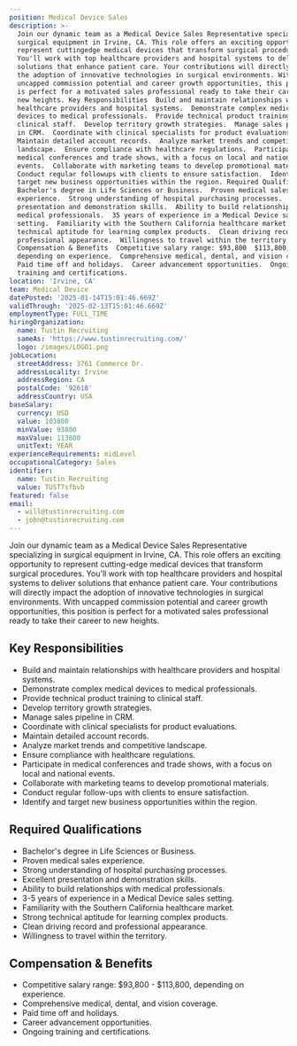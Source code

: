 ```yaml
---
position: Medical Device Sales
description: >-
  Join our dynamic team as a Medical Device Sales Representative specializing in
  surgical equipment in Irvine, CA. This role offers an exciting opportunity to
  represent cuttingedge medical devices that transform surgical procedures.
  You'll work with top healthcare providers and hospital systems to deliver
  solutions that enhance patient care. Your contributions will directly impact
  the adoption of innovative technologies in surgical environments. With
  uncapped commission potential and career growth opportunities, this position
  is perfect for a motivated sales professional ready to take their career to
  new heights. Key Responsibilities  Build and maintain relationships with
  healthcare providers and hospital systems.  Demonstrate complex medical
  devices to medical professionals.  Provide technical product training to
  clinical staff.  Develop territory growth strategies.  Manage sales pipeline
  in CRM.  Coordinate with clinical specialists for product evaluations. 
  Maintain detailed account records.  Analyze market trends and competitive
  landscape.  Ensure compliance with healthcare regulations.  Participate in
  medical conferences and trade shows, with a focus on local and national
  events.  Collaborate with marketing teams to develop promotional materials. 
  Conduct regular followups with clients to ensure satisfaction.  Identify and
  target new business opportunities within the region. Required Qualifications 
  Bachelor's degree in Life Sciences or Business.  Proven medical sales
  experience.  Strong understanding of hospital purchasing processes.  Excellent
  presentation and demonstration skills.  Ability to build relationships with
  medical professionals.  35 years of experience in a Medical Device sales
  setting.  Familiarity with the Southern California healthcare market.  Strong
  technical aptitude for learning complex products.  Clean driving record and
  professional appearance.  Willingness to travel within the territory.
  Compensation & Benefits  Competitive salary range: $93,800  $113,800,
  depending on experience.  Comprehensive medical, dental, and vision coverage. 
  Paid time off and holidays.  Career advancement opportunities.  Ongoing
  training and certifications.
location: 'Irvine, CA'
team: Medical Device
datePosted: '2025-01-14T15:01:46.669Z'
validThrough: '2025-02-13T15:01:46.669Z'
employmentType: FULL_TIME
hiringOrganization:
  name: Tustin Recruiting
  sameAs: 'https://www.tustinrecruiting.com/'
  logo: /images/LOGO1.png
jobLocation:
  streetAddress: 3761 Commerce Dr.
  addressLocality: Irvine
  addressRegion: CA
  postalCode: '92618'
  addressCountry: USA
baseSalary:
  currency: USD
  value: 103800
  minValue: 93800
  maxValue: 113800
  unitText: YEAR
experienceRequirements: midLevel
occupationalCategory: Sales
identifier:
  name: Tustin Recruiting
  value: TUST7sfbvb
featured: false
email:
  - will@tustinrecruiting.com
  - john@tustinrecruiting.com
---
```




Join our dynamic team as a Medical Device Sales Representative specializing in surgical equipment in Irvine, CA. This role offers an exciting opportunity to represent cutting-edge medical devices that transform surgical procedures. You'll work with top healthcare providers and hospital systems to deliver solutions that enhance patient care. Your contributions will directly impact the adoption of innovative technologies in surgical environments. With uncapped commission potential and career growth opportunities, this position is perfect for a motivated sales professional ready to take their career to new heights.

## Key Responsibilities
- Build and maintain relationships with healthcare providers and hospital systems.
- Demonstrate complex medical devices to medical professionals.
- Provide technical product training to clinical staff.
- Develop territory growth strategies.
- Manage sales pipeline in CRM.
- Coordinate with clinical specialists for product evaluations.
- Maintain detailed account records.
- Analyze market trends and competitive landscape.
- Ensure compliance with healthcare regulations.
- Participate in medical conferences and trade shows, with a focus on local and national events.
- Collaborate with marketing teams to develop promotional materials.
- Conduct regular follow-ups with clients to ensure satisfaction.
- Identify and target new business opportunities within the region.

## Required Qualifications
- Bachelor's degree in Life Sciences or Business.
- Proven medical sales experience.
- Strong understanding of hospital purchasing processes.
- Excellent presentation and demonstration skills.
- Ability to build relationships with medical professionals.
- 3-5 years of experience in a Medical Device sales setting.
- Familiarity with the Southern California healthcare market.
- Strong technical aptitude for learning complex products.
- Clean driving record and professional appearance.
- Willingness to travel within the territory.

## Compensation & Benefits
- Competitive salary range: $93,800 - $113,800, depending on experience.
- Comprehensive medical, dental, and vision coverage.
- Paid time off and holidays.
- Career advancement opportunities.
- Ongoing training and certifications.
